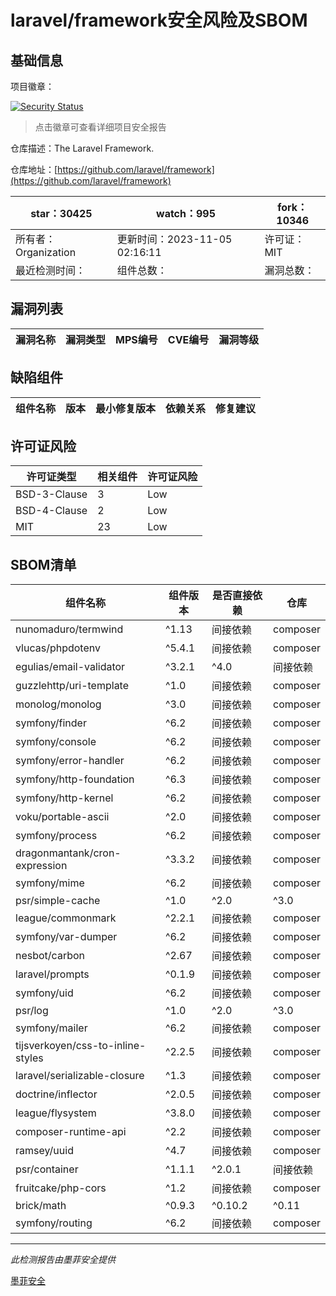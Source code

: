 # laravel/framework安全风险及SBOM

## 基础信息

项目徽章：

[![Security Status](https://www.murphysec.com/platform3/v31/badge/1720876860694773760.svg)](https://www.murphysec.com/console/report/1694415317542723584/1720876860694773760)

> 点击徽章可查看详细项目安全报告

仓库描述：The Laravel Framework.

仓库地址：[https://github.com/laravel/framework](https://github.com/laravel/framework)

| star：30425 | watch：995 | fork：10346 |
| ----------- | -------------- | ------------ |
| 所有者：Organization | 更新时间：2023-11-05 02:16:11 | 许可证：MIT |
| 最近检测时间： | 组件总数： | 漏洞总数： |




## 漏洞列表

| 漏洞名称 | 漏洞类型 | MPS编号 | CVE编号 | 漏洞等级 |
| ------- | ------ | ------- | ------ | ----- |





## 缺陷组件

| 组件名称 | 版本 | 最小修复版本 | 依赖关系 | 修复建议 |
| -------- | ---- | ------------ | -------- | -------- |





## 许可证风险

| 许可证类型 | 相关组件 | 许可证风险 |
| ---------- | -------- | ---------- |
|BSD-3-Clause|3|Low|
|BSD-4-Clause|2|Low|
|MIT|23|Low|




## SBOM清单

| 组件名称 | 组件版本 | 是否直接依赖 | 仓库 |
| -------- | -------- | ------------ | ---- |
|nunomaduro/termwind|^1.13|间接依赖|composer|
|vlucas/phpdotenv|^5.4.1|间接依赖|composer|
|egulias/email-validator|^3.2.1|^4.0|间接依赖|composer|
|guzzlehttp/uri-template|^1.0|间接依赖|composer|
|monolog/monolog|^3.0|间接依赖|composer|
|symfony/finder|^6.2|间接依赖|composer|
|symfony/console|^6.2|间接依赖|composer|
|symfony/error-handler|^6.2|间接依赖|composer|
|symfony/http-foundation|^6.3|间接依赖|composer|
|symfony/http-kernel|^6.2|间接依赖|composer|
|voku/portable-ascii|^2.0|间接依赖|composer|
|symfony/process|^6.2|间接依赖|composer|
|dragonmantank/cron-expression|^3.3.2|间接依赖|composer|
|symfony/mime|^6.2|间接依赖|composer|
|psr/simple-cache|^1.0|^2.0|^3.0|间接依赖|composer|
|league/commonmark|^2.2.1|间接依赖|composer|
|symfony/var-dumper|^6.2|间接依赖|composer|
|nesbot/carbon|^2.67|间接依赖|composer|
|laravel/prompts|^0.1.9|间接依赖|composer|
|symfony/uid|^6.2|间接依赖|composer|
|psr/log|^1.0|^2.0|^3.0|间接依赖|composer|
|symfony/mailer|^6.2|间接依赖|composer|
|tijsverkoyen/css-to-inline-styles|^2.2.5|间接依赖|composer|
|laravel/serializable-closure|^1.3|间接依赖|composer|
|doctrine/inflector|^2.0.5|间接依赖|composer|
|league/flysystem|^3.8.0|间接依赖|composer|
|composer-runtime-api|^2.2|间接依赖|composer|
|ramsey/uuid|^4.7|间接依赖|composer|
|psr/container|^1.1.1|^2.0.1|间接依赖|composer|
|fruitcake/php-cors|^1.2|间接依赖|composer|
|brick/math|^0.9.3|^0.10.2|^0.11|间接依赖|composer|
|symfony/routing|^6.2|间接依赖|composer|


------

*此检测报告由墨菲安全提供*

[墨菲安全](www.murphysec.com)